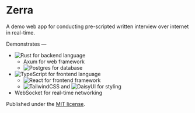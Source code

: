 # Zerra

A demo web app for conducting pre-scripted written interview over internet in real-time.

Demonstrates —

- ![Rust](https://img.shields.io/badge/rust-black.svg?style=for-the-badge&logo=rust&logoColor=white) for backend language
  - Axum for web framework
  - ![Postgres](https://img.shields.io/badge/postgres-%23316192.svg?style=for-the-badge&logo=postgresql&logoColor=white) for database
- ![TypeScript](https://img.shields.io/badge/typescript-%23007ACC.svg?style=for-the-badge&logo=typescript&logoColor=white) for frontend language
  - ![React](https://img.shields.io/badge/react-%2320232a.svg?style=for-the-badge&logo=react&logoColor=%2361DAFB) for frontend framework
  - ![TailwindCSS](https://img.shields.io/badge/tailwindcss-%2338B2AC.svg?style=for-the-badge&logo=tailwind-css&logoColor=white) and ![DaisyUI](https://img.shields.io/badge/daisyui-5A0EF8?style=for-the-badge&logo=daisyui&logoColor=white) for styling
- WebSocket for real-time networking

Published under the [MIT license](./LICENSE).
